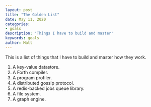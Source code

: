 ```yaml
---
layout: post
title: "The Golden List"
date: May 11, 2020
categories:
- goals
description: 'Things I have to build and master'
keywords: goals
author: Matt
---
```


This is a list of things that I have to build and master how they work.

1. A key-value datastore.
2. A Forth compiler.
3. A program profiler.
4. A distributed gossip protocol.
5. A redis-backed jobs queue library.
6. A file system.
7. A graph engine.




